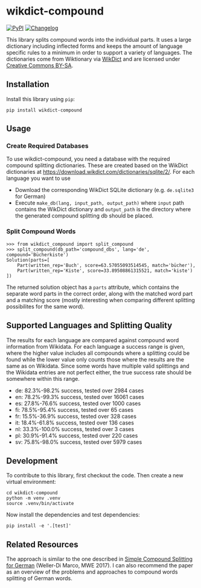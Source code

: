# wikdict-compound

[![PyPI](https://img.shields.io/pypi/v/wikdict-compound.svg)](https://pypi.org/project/wikdict-compound/)
[![Changelog](https://img.shields.io/github/v/release/karlb/wikdict-compound?include_prereleases&label=changelog)](https://github.com/karlb/wikdict-compound/releases)

This library splits compound words into the individual parts. It uses a large dictionary including inflected forms and keeps the amount of language specific rules to a minimum in order to support a variety of languages.
The dictionaries come from Wiktionary via [WikDict](https://www.wikdict.com/) and are licensed under [Creative Commons BY-SA](https://creativecommons.org/licenses/by-sa/3.0/).

## Installation

Install this library using `pip`:

    pip install wikdict-compound

## Usage

### Create Required Databases

To use wikdict-compound, you need a database with the required compound splitting dictionaries. These are created based on the WikDict dictionaries at <https://download.wikdict.com/dictionaries/sqlite/2/>. For each language you want to use
* Download the corresponding WikDict SQLite dictionary (e.g. `de.sqlite3` for German)
* Execute `make_db(lang, input_path, output_path)` where `input` path contains the WikDict dictionary and `output_path` is the directory where the generated compound splitting db should be placed.

### Split Compound Words

```
>>> from wikdict_compound import split_compound
>>> split_compound(db_path='compound_dbs', lang='de', compound='Bücherkiste')
Solution(parts=[
    Part(written_rep='Buch', score=63.57055093514545, match='bücher'),
    Part(written_rep='Kiste', score=33.89508861315521, match='kiste')
])
```

The returned solution object has a `parts` attribute, which contains the separate word parts in the correct order, along with the matched word part and a matching score (mostly interesting when comparing different splitting possibilites for the same word).

## Supported Languages and Splitting Quality

The results for each language are compared against compound word information from Wikidata.
For each language a success range is given, where the higher value includes all compounds where a splitting could be found while the lower value only counts those where the results are the same as on Wikidata.
Since some words have multiple valid splittings and the Wikidata entries are not perfect either, the true success rate should be somewhere within this range.

<!-- [[[cog
import cog
import subprocess
for lang in 'de en es fi fr it nl pl sv'.split():
    output = subprocess.check_output(
        f'./split_word.py {lang} | tail -1',
        shell=True,
        encoding='utf-8',
    )
    cog.out('* ' +output)
]]] -->
* de: 82.3%-98.2% success, tested over 2984 cases
* en: 78.2%-99.3% success, tested over 16061 cases
* es: 27.8%-76.6% success, tested over 1000 cases
* fi: 78.5%-95.4% success, tested over 65 cases
* fr: 15.5%-36.9% success, tested over 328 cases
* it: 18.4%-61.8% success, tested over 136 cases
* nl: 33.3%-100.0% success, tested over 3 cases
* pl: 30.9%-91.4% success, tested over 220 cases
* sv: 75.8%-98.0% success, tested over 5979 cases
<!-- [[[end]]] -->

## Development

To contribute to this library, first checkout the code. Then create a new virtual environment:

    cd wikdict-compound
    python -m venv .venv
    source .venv/bin/activate

Now install the dependencies and test dependencies:

    pip install -e '.[test]'

<!--
To run the tests:

    pytest
-->

## Related Resources

The approach is similar to the one described in [Simple Compound Splitting for German](https://aclanthology.org/W17-1722) (Weller-Di Marco, MWE 2017). I can also recommend the paper as an overview of the problems and approaches to compound words splitting of German words.
